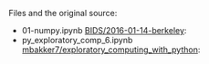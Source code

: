 Files and the original source:<br>
- 01-numpy.ipynb [BIDS/2016-01-14-berkeley](https://github.com/BIDS/2016-01-14-berkeley):
- py_exploratory_comp_6.ipynb [mbakker7/exploratory_computing_with_python](https://github.com/mbakker7/exploratory_computing_with_python):

